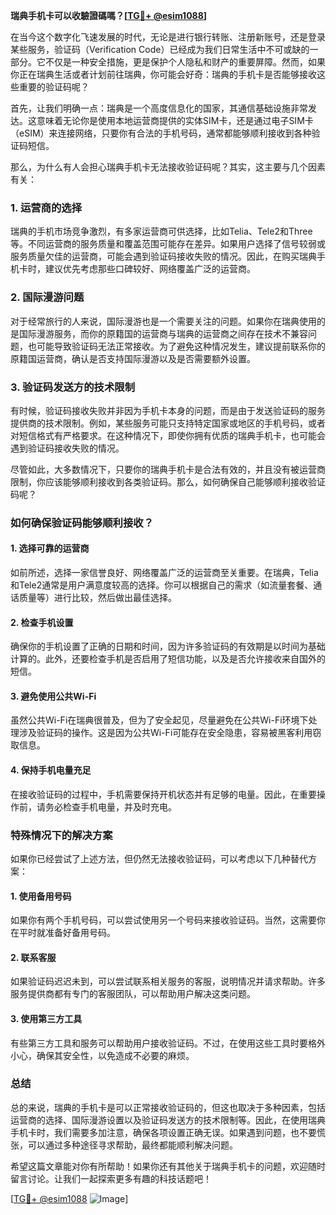 **瑞典手机卡可以收驗證碼嗎？[[TG💪+ @esim1088](https://t.me/s/esim1088)]**

在当今这个数字化飞速发展的时代，无论是进行银行转账、注册新账号，还是登录某些服务，验证码（Verification Code）已经成为我们日常生活中不可或缺的一部分。它不仅是一种安全措施，更是保护个人隐私和财产的重要屏障。然而，如果你正在瑞典生活或者计划前往瑞典，你可能会好奇：瑞典的手机卡是否能够接收这些重要的验证码呢？

首先，让我们明确一点：瑞典是一个高度信息化的国家，其通信基础设施非常发达。这意味着无论你是使用本地运营商提供的实体SIM卡，还是通过电子SIM卡（eSIM）来连接网络，只要你有合法的手机号码，通常都能够顺利接收到各种验证码短信。

那么，为什么有人会担心瑞典手机卡无法接收验证码呢？其实，这主要与几个因素有关：

### 1. **运营商的选择**
瑞典的手机市场竞争激烈，有多家运营商可供选择，比如Telia、Tele2和Three等。不同运营商的服务质量和覆盖范围可能存在差异。如果用户选择了信号较弱或服务质量欠佳的运营商，可能会遇到验证码接收失败的情况。因此，在购买瑞典手机卡时，建议优先考虑那些口碑较好、网络覆盖广泛的运营商。

### 2. **国际漫游问题**
对于经常旅行的人来说，国际漫游也是一个需要关注的问题。如果你在瑞典使用的是国际漫游服务，而你的原籍国的运营商与瑞典的运营商之间存在技术不兼容问题，也可能导致验证码无法正常接收。为了避免这种情况发生，建议提前联系你的原籍国运营商，确认是否支持国际漫游以及是否需要额外设置。

### 3. **验证码发送方的技术限制**
有时候，验证码接收失败并非因为手机卡本身的问题，而是由于发送验证码的服务提供商的技术限制。例如，某些服务可能只支持特定国家或地区的手机号码，或者对短信格式有严格要求。在这种情况下，即使你拥有优质的瑞典手机卡，也可能会遇到验证码接收失败的情况。

尽管如此，大多数情况下，只要你的瑞典手机卡是合法有效的，并且没有被运营商限制，你应该能够顺利接收到各类验证码。那么，如何确保自己能够顺利接收验证码呢？

### **如何确保验证码能够顺利接收？**

#### 1. **选择可靠的运营商**
如前所述，选择一家信誉良好、网络覆盖广泛的运营商至关重要。在瑞典，Telia和Tele2通常是用户满意度较高的选择。你可以根据自己的需求（如流量套餐、通话质量等）进行比较，然后做出最佳选择。

#### 2. **检查手机设置**
确保你的手机设置了正确的日期和时间，因为许多验证码的有效期是以时间为基础计算的。此外，还要检查手机是否启用了短信功能，以及是否允许接收来自国外的短信。

#### 3. **避免使用公共Wi-Fi**
虽然公共Wi-Fi在瑞典很普及，但为了安全起见，尽量避免在公共Wi-Fi环境下处理涉及验证码的操作。这是因为公共Wi-Fi可能存在安全隐患，容易被黑客利用窃取信息。

#### 4. **保持手机电量充足**
在接收验证码的过程中，手机需要保持开机状态并有足够的电量。因此，在重要操作前，请务必检查手机电量，并及时充电。

### **特殊情况下的解决方案**

如果你已经尝试了上述方法，但仍然无法接收验证码，可以考虑以下几种替代方案：

#### 1. **使用备用号码**
如果你有两个手机号码，可以尝试使用另一个号码来接收验证码。当然，这需要你在平时就准备好备用号码。

#### 2. **联系客服**
如果验证码迟迟未到，可以尝试联系相关服务的客服，说明情况并请求帮助。许多服务提供商都有专门的客服团队，可以帮助用户解决这类问题。

#### 3. **使用第三方工具**
有些第三方工具和服务可以帮助用户接收验证码。不过，在使用这些工具时要格外小心，确保其安全性，以免造成不必要的麻烦。

### **总结**

总的来说，瑞典的手机卡是可以正常接收验证码的，但这也取决于多种因素，包括运营商的选择、国际漫游设置以及验证码发送方的技术限制等。因此，在使用瑞典手机卡时，我们需要多加注意，确保各项设置正确无误。如果遇到问题，也不要慌张，可以通过多种途径寻求帮助，最终都能顺利解决问题。

希望这篇文章能对你有所帮助！如果你还有其他关于瑞典手机卡的问题，欢迎随时留言讨论。让我们一起探索更多有趣的科技话题吧！

[[TG💪+ @esim1088](https://t.me/s/esim1088) ![Image](https://i.postimg.cc/4NQfJmqS/Snipaste-2025-05-13-00-14-12.png)]